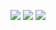 ![](https://images-a2q.pages.dev/file/6e86610a2590854c89aee.jpg)
![](https://images-a2q.pages.dev/file/5a4360b262c3217916dfd.jpg)
![](https://images-a2q.pages.dev/file/d4db2ccd11f03c8915531.jpg)
